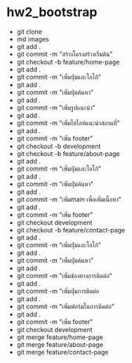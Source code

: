 # hw2_bootstrap
- git clone
- md images
- git add .
- git commit -m "สร้างโครงสร้างเริ่มต้น"
- git checkout -b feature/home-page
- git add .
- git commit -m "เพิ่มปุ่มและโลโก้"
- git add .
- git commit -m "เพิ่มปุ่มค้นหา"
- git add .
- git commit -m "เพิ่มรูปแนะนำ"
- git add .
- git commit -m "เพิ่มไฮไลท์แนะนำสถานที่"
- git add .
- git commit -m "เพิ่ม footer"  
- git checkout -b development
- git checkout -b feature/about-page
- git add .
- git commit -m "เพิ่มปุ่มและโลโก้"
- git add .
- git commit -m "เพิ่มปุ่มค้นหา"
- git add .
- git commit -m "เพิ่มmain เพื่อเพิ่มเนื้อหา"
- git add .
- git commit -m "เพิ่ม footer"
- git checkout development
- git checkout -b feature/contact-page
- git add .
- git commit -m "เพิ่มปุ่มและโลโก้"
- git add .
- git commit -m "เพิ่มปุ่มค้นหา"
- git add .
- git commit -m "เพิ่มช่องทางการติดต่อ"
- git add .
- git commit -m "เพิ่มปุ่มการติดต่อ
- git add .
- git commit -m "เพิ่มฟอร์มในการติดต่อ"
- git add .
- git commit -m "เพิ่ม footer"
- git checkout development
- git merge feature/home-page
- git merge feature/about-page
- git merge feature/contact-page
